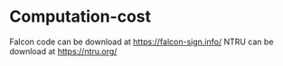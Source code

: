 # Computation-cost
Falcon code can be download at https://falcon-sign.info/
NTRU can be download at https://ntru.org/
